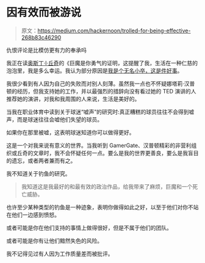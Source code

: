 # 因有效而被游说

> 原文：<https://medium.com/hackernoon/trolled-for-being-effective-268b83c46290>

仇恨评论是比模仿更有力的奉承吗

我正在读[奥斯丁·l·丘奇](https://hackernoon.com/@austinlchurch)的《巨魔是你勇气的证明，这提醒了我，生活在一种仁慈的泡泡里，我是多么幸运。我认为部分原因是[我是个无名小卒，这是件好事](/@russelllbrand/the-benefits-of-being-a-nobody-b98533d712e8)。

我很少看到有人因为自己的失败而对别人刻薄。虽然我一点也不怀疑娜塔莉·汉普顿的经历，但我支持她的工作，并以最强烈的措辞向没有看过她的 TED 演讲的人推荐她的演讲，对我和我周围的人来说，生活是美好的。

当我在职业体育中读到关于球迷“嘘声”的研究时:真正糟糕的球员往往不会得到嘘声，而是球迷往往会嘘他们失望的球员。

如果你在那里被嘘，这表明球迷知道你可以做得更好。

这是一个对我来说有意义的世界。当我听到 GamerGate、汉普顿精彩的非营利组织或丘奇的文章时，我不会怀疑任何一点。要么是我的世界更善良，要么是我盲目的遗忘，或者两者兼而有之。

我不知道关于钓鱼的研究。

> 我知道这是我最好的和最有效的政治作品，给我带来了麻烦，巨魔和一个死亡威胁。

也许至少某种类型的钓鱼是一种迹象，表明你做得如此之好，以至于他们对你不站在他们一边感到愤怒。

或者可能是你在他们支持的事情上做得很好，但是不属于他们的团队。

或者可能是你有让他们黯然失色的风险。

我不记得见过有人因为工作质量差而被批评。